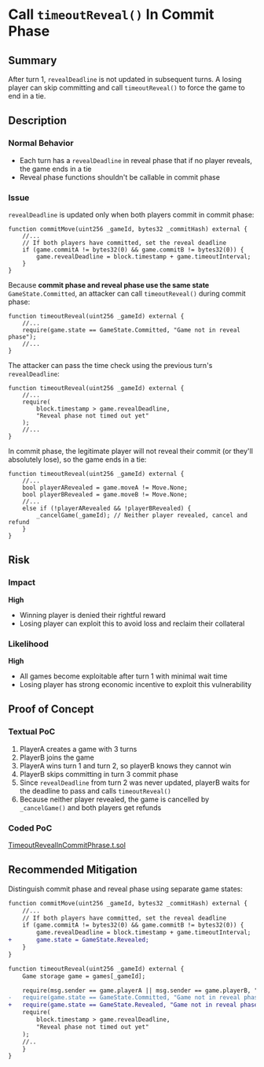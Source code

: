 # Call `timeoutReveal()` In Commit Phase

## Summary

After turn 1, `revealDeadline` is not updated in subsequent turns. A losing player can skip committing and call `timeoutReveal()` to force the game to end in a tie.

## Description

### Normal Behavior

- Each turn has a `revealDeadline` in reveal phase that if no player reveals, the game ends in a tie
- Reveal phase functions shouldn't be callable in commit phase

### Issue

`revealDeadline` is updated only when both players commit in commit phase:

```solidity
function commitMove(uint256 _gameId, bytes32 _commitHash) external {
    //...
    // If both players have committed, set the reveal deadline
    if (game.commitA != bytes32(0) && game.commitB != bytes32(0)) {
        game.revealDeadline = block.timestamp + game.timeoutInterval;
    }
}
```

Because **commit phase and reveal phase use the same state** `GameState.Committed`, an attacker can call `timeoutReveal()` during commit phase:

```solidity
function timeoutReveal(uint256 _gameId) external {
    //...
    require(game.state == GameState.Committed, "Game not in reveal phase");
    //...
}
```

The attacker can pass the time check using the previous turn's `revealDeadline`:

```solidity
function timeoutReveal(uint256 _gameId) external {
    //...
    require(
        block.timestamp > game.revealDeadline,
        "Reveal phase not timed out yet"
    );
    //...
}
```

In commit phase, the legitimate player will not reveal their commit (or they'll absolutely lose), so the game ends in a tie:

```solidity
function timeoutReveal(uint256 _gameId) external {
    //...
    bool playerARevealed = game.moveA != Move.None;
    bool playerBRevealed = game.moveB != Move.None;
    //...
    else if (!playerARevealed && !playerBRevealed) {
        _cancelGame(_gameId); // Neither player revealed, cancel and refund
    }
}
```

## Risk

### Impact

**High**

- Winning player is denied their rightful reward
- Losing player can exploit this to avoid loss and reclaim their collateral

### Likelihood

**High**

- All games become exploitable after turn 1 with minimal wait time
- Losing player has strong economic incentive to exploit this vulnerability

## Proof of Concept

### Textual PoC

1. PlayerA creates a game with 3 turns
2. PlayerB joins the game
3. PlayerA wins turn 1 and turn 2, so playerB knows they cannot win
4. PlayerB skips committing in turn 3 commit phase
5. Since `revealDeadline` from turn 2 was never updated, playerB waits for the deadline to pass and calls `timeoutReveal()`
6. Because neither player revealed, the game is cancelled by `_cancelGame()` and both players get refunds

### Coded PoC

[TimeoutRevealInCommitPhrase.t.sol](../test/TimeoutRevealInCommitPhrase.t.sol)

## Recommended Mitigation

Distinguish commit phase and reveal phase using separate game states:

```diff
function commitMove(uint256 _gameId, bytes32 _commitHash) external {
    //...
    // If both players have committed, set the reveal deadline
    if (game.commitA != bytes32(0) && game.commitB != bytes32(0)) {
        game.revealDeadline = block.timestamp + game.timeoutInterval;
+       game.state = GameState.Revealed;
    }
}

function timeoutReveal(uint256 _gameId) external {
    Game storage game = games[_gameId];

    require(msg.sender == game.playerA || msg.sender == game.playerB, "Not a player");
-   require(game.state == GameState.Committed, "Game not in reveal phase");
+   require(game.state == GameState.Revealed, "Game not in reveal phase")
    require(
        block.timestamp > game.revealDeadline,
        "Reveal phase not timed out yet"
    );
    //..
    }
}
```
